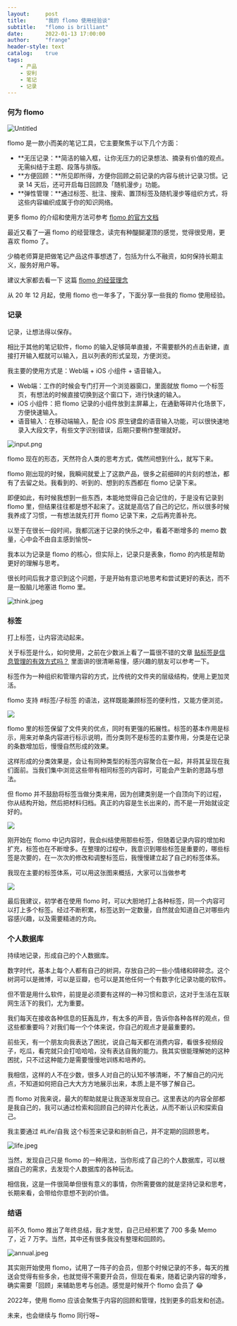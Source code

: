 ```yaml
---
layout:     post
title:      "我的 flomo 使用经验谈"
subtitle:   "flomo is brilliant"
date:       2022-01-13 17:00:00
author:     "frange"
header-style: text
catalog:    true
tags:
    - 产品
    - 安利
    - 笔记
    - 记录
---
```


### 何为 flomo

![Untitled](/img/my-flomo-experience/flomo-introduce.png)

flomo 是一款小而美的笔记工具，它主要聚焦于以下几个方面：

- **无压记录：**简洁的输入框，让你无压力的记录想法、摘录有价值的观点。无需纠结于主题、段落与排版。
- **方便回顾：**所见即所得，方便你回顾之前记录的内容与统计记录习惯。记录 14 天后，还可开启每日回顾及「随机漫步」功能。
- **弹性管理：**通过标签、批注、搜索、置顶标签及随机漫步等组织方式，将这些内容编织成属于你的知识网络。

更多 flomo 的介绍和使用方法可参考 [flomo 的官方文档](https://help.flomoapp.com/)

最近又看了一遍 flomo 的经营理念，读完有种醍醐灌顶的感觉，觉得很受用，更喜欢 flomo 了。

少楠老师算是把做笔记产品这件事想透了，包括为什么不融资，如何保持长期主义，服务好用户等。

建议大家都去看一下 这篇 [flomo 的经营理念](https://help.flomoapp.com/about-us/about-us/company-concept.html)

从 20 年 12 月起，使用 flomo 也一年多了，下面分享一些我的 flomo 使用经验。

### 记录

记录，让想法得以保存。

相比于其他的笔记软件，flomo 的输入足够简单直接，不需要额外的点击新建，直接打开输入框就可以输入，且以列表的形式呈现，方便浏览。

我主要的使用方式是：Web端 + iOS 小组件 + 语音输入。

- Web端：工作的时候会专门打开一个浏览器窗口，里面就放 flomo 一个标签页，有想法的时候直接切换到这个窗口下，进行快速的输入。
- iOS 小组件：把 flomo 记录的小组件放到主屏幕上，在通勤等碎片化场景下，方便快速输入。
- 语音输入：在移动端输入，配合 iOS 原生键盘的语音输入功能，可以很快速地录入大段文字，有些文字识别错误，后期只要稍作整理就好。

![input.png](/img/my-flomo-experience/input.png)

flomo 现在的形态，天然符合人类的思考方式，偶然间想到什么，就写下来。

flomo 刚出现的时候，我瞬间就爱上了这款产品，很多之前细碎的片刻的想法，都有了去留之处。我看到的、听到的、想到的东西都在 flomo 记录下来。

即便如此，有时候我想到一些东西，本能地觉得自己会记住的，于是没有记录到 flomo 里，但结果往往都是想不起来了。这就是高估了自己的记忆，所以很多时候我养成了习惯，一有想法就先打开 flomo 记录下来，之后再完善补充。

以至于在很长一段时间，我都沉迷于记录的快乐之中，看着不断增多的 memo 数量，心中会不由自主感到愉悦~

我本以为记录是 flomo 的核心，但实际上，记录只是表象，flomo 的内核是帮助更好的理解与思考。

很长时间后我才意识到这个问题，于是开始有意识地思考和尝试更好的表达，而不是一股脑儿地塞进 flomo 里。

![think.jpeg](/img/my-flomo-experience/think.jpeg)

### 标签

打上标签，让内容流动起来。

关于标签是什么，如何使用，之前在少数派上看了一篇很不错的文章 [贴标签是信息管理的有效方式吗？](https://sspai.com/post/65037) 里面讲的很清晰易懂，感兴趣的朋友可以参考一下。

标签作为一种组织和管理内容的方式，比传统的文件夹的层级结构，使用上更加灵活。

flomo 支持 #标签/子标签 的语法，这样既能兼顾标签的便利性，又能方便浏览。

![](/img/my-flomo-experience/tag.png)

flomo 里的标签保留了文件夹的优点，同时有更强的拓展性。标签的基本作用是标示，用来对单条内容进行标示说明，而分类则不是标签的主要作用，分类是在记录的条数增加后，慢慢自然形成的效果。

这样形成的分类效果是，会让有同种类型的标签内容聚合在一起，并将其呈现在我们面前。当我们集中浏览这些带有相同标签的内容时，可能会产生新的思路与想法。

但 flomo 并不鼓励将标签当做分类来用，因为创建类别是一个自顶向下的过程，你从结构开始，然后把材料归档。真正的内容是生长出来的，而不是一开始就设定好的。

![](/img/my-flomo-experience/structure.jpeg)

刚开始在 flomo 中记内容时，我会纠结使用那些标签，但随着记录内容的增加和扩充，标签也在不断增多。在整理的过程中，我意识到哪些标签是重要的，哪些标签是次要的，在一次次的修改和调整标签后，我慢慢建立起了自己的标签体系。

我现在主要的标签体系，可以用这张图来概括，大家可以当做参考

![](/img/my-flomo-experience/navigation.png)

最后我建议，初学者在使用 flomo 时，可以大胆地打上各种标签，同一个内容可以打上多个标签。经过不断积累，标签达到一定数量，自然就会知道自己对哪些内容感兴趣，以及需要精进的方向。

### 个人数据库

持续地记录，形成自己的个人数据库。

数字时代，基本上每个人都有自己的树洞，存放自己的一些小情绪和碎碎念。这个树洞可以是微博，可以是豆瓣，也可以是其他任何一个有数字化记录功能的软件。

但不管是用什么软件，前提是必须要有这样的一种习惯和意识，这对于生活在互联网生活下的我们，尤为重要。

我们每天在接收各种信息的狂轰乱炸，有太多的声音，告诉你各种各样的观点，但这些都重要吗？对我们每一个个体来说，你自己的观点才是最重要的。

前些天，有一个朋友向我表达了困扰，说自己每天都在消费内容，看很多视频段子，吃瓜，看完就只会打哈哈哈，没有表达自我的能力。我其实很能理解她的这种困扰，只不过这种能力是需要慢慢地训练和培养的。

我相信，这样的人不在少数，很多人对自己的认知不够清晰，不了解自己的闪光点，不知道如何把自己大大方方地展示出来，本质上是不够了解自己。

而 flomo 对我来说，最大的帮助就是让我逐渐发现自己。这里表达的内容全部都是我自己的，我可以通过检索和回顾自己的碎片化表达，从而不断认识和探索自己。

我主要通过 #Life/自我 这个标签来记录和剖析自己，并不定期的回顾思考。

![life.jpeg](/img/my-flomo-experience/life.jpeg)

当然，发现自己只是 flomo 的一种用法，当你形成了自己的个人数据库，可以根据自己的需求，去发现个人数据库的各种玩法。

相信我，这是一件很简单但很有意义的事情，你所需要做的就是坚持记录和思考，长期来看，会带给你意想不到的价值。

### 结语

前不久 flomo 推出了年终总结，我才发觉，自己已经积累了 700 多条 Memo 了，近 7 万字。当然，其中还有很多我没有整理和回顾的。

![annual.jpeg](/img/my-flomo-experience/annual.jpeg)

其实刚开始使用 flomo，试用了一阵子的会员，但那个时候记录的不多，每天的推送会觉得有些多余，也就觉得不需要开会员，但现在看来，随着记录内容的增多，确实需要「回顾」来辅助思考与创造。感觉是时候开个 flomo 会员了 😂

2022年，使用 flomo 应该会聚焦于内容的回顾和管理，找到更多的启发和创造。

未来，也会继续与 flomo 同行呀~
